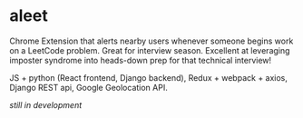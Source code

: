 # aleet

Chrome Extension that alerts nearby users whenever someone begins work on a LeetCode problem. Great for interview season. Excellent at leveraging imposter syndrome into heads-down prep for that technical interview!

JS + python (React frontend, Django backend), Redux + webpack + axios, Django REST api, Google Geolocation API.

*still in development*

